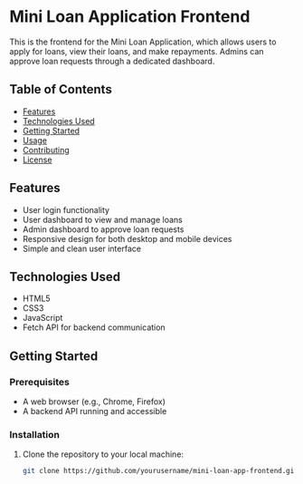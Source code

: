# Mini Loan Application Frontend

This is the frontend for the Mini Loan Application, which allows users to apply for loans, view their loans, and make repayments. Admins can approve loan requests through a dedicated dashboard.

## Table of Contents

- [Features](#features)
- [Technologies Used](#technologies-used)
- [Getting Started](#getting-started)
- [Usage](#usage)
- [Contributing](#contributing)
- [License](#license)

## Features

- User login functionality
- User dashboard to view and manage loans
- Admin dashboard to approve loan requests
- Responsive design for both desktop and mobile devices
- Simple and clean user interface

## Technologies Used

- HTML5
- CSS3
- JavaScript
- Fetch API for backend communication

## Getting Started

### Prerequisites

- A web browser (e.g., Chrome, Firefox)
- A backend API running and accessible

### Installation

1. Clone the repository to your local machine:
   ```bash
   git clone https://github.com/yourusername/mini-loan-app-frontend.git
